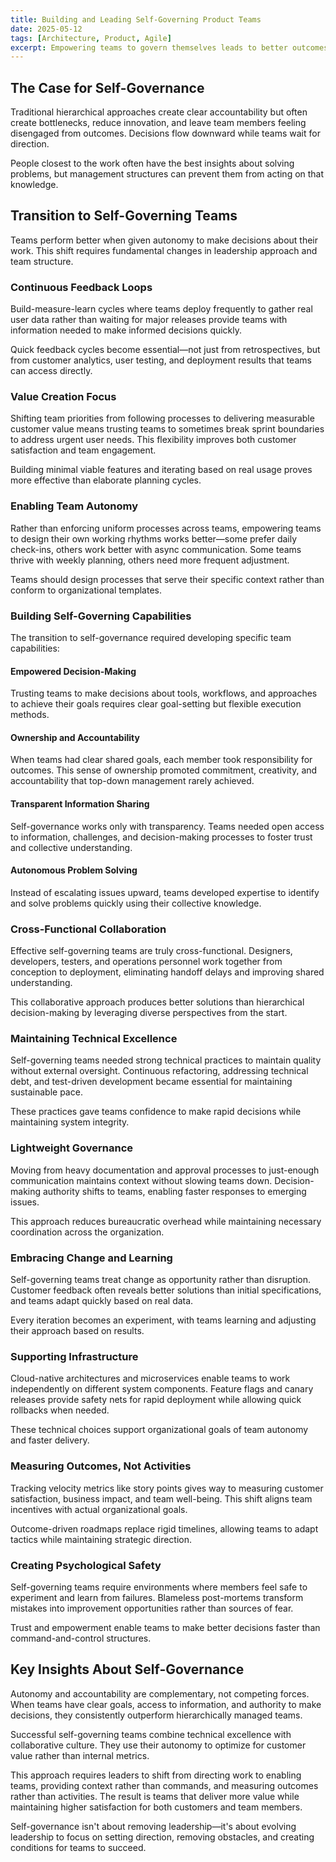 ```yaml
---
title: Building and Leading Self-Governing Product Teams
date: 2025-05-12
tags: [Architecture, Product, Agile]
excerpt: Empowering teams to govern themselves leads to better outcomes than top-down management through practical transformation steps that enable autonomy and accountability.
---
```


## The Case for Self-Governance

Traditional hierarchical approaches create clear accountability but often create bottlenecks, reduce innovation, and leave team members feeling disengaged from outcomes. Decisions flow downward while teams wait for direction.

People closest to the work often have the best insights about solving problems, but management structures can prevent them from acting on that knowledge.

## Transition to Self-Governing Teams

Teams perform better when given autonomy to make decisions about their work. This shift requires fundamental changes in leadership approach and team structure.

### Continuous Feedback Loops

Build-measure-learn cycles where teams deploy frequently to gather real user data rather than waiting for major releases provide teams with information needed to make informed decisions quickly.

Quick feedback cycles become essential—not just from retrospectives, but from customer analytics, user testing, and deployment results that teams can access directly.

### Value Creation Focus

Shifting team priorities from following processes to delivering measurable customer value means trusting teams to sometimes break sprint boundaries to address urgent user needs. This flexibility improves both customer satisfaction and team engagement.

Building minimal viable features and iterating based on real usage proves more effective than elaborate planning cycles.

### Enabling Team Autonomy

Rather than enforcing uniform processes across teams, empowering teams to design their own working rhythms works better—some prefer daily check-ins, others work better with async communication. Some teams thrive with weekly planning, others need more frequent adjustment.

Teams should design processes that serve their specific context rather than conform to organizational templates.

### Building Self-Governing Capabilities

The transition to self-governance required developing specific team capabilities:

#### Empowered Decision-Making
Trusting teams to make decisions about tools, workflows, and approaches to achieve their goals requires clear goal-setting but flexible execution methods.

#### Ownership and Accountability
When teams had clear shared goals, each member took responsibility for outcomes. This sense of ownership promoted commitment, creativity, and accountability that top-down management rarely achieved.

#### Transparent Information Sharing
Self-governance works only with transparency. Teams needed open access to information, challenges, and decision-making processes to foster trust and collective understanding.

#### Autonomous Problem Solving
Instead of escalating issues upward, teams developed expertise to identify and solve problems quickly using their collective knowledge.

### Cross-Functional Collaboration

Effective self-governing teams are truly cross-functional. Designers, developers, testers, and operations personnel work together from conception to deployment, eliminating handoff delays and improving shared understanding.

This collaborative approach produces better solutions than hierarchical decision-making by leveraging diverse perspectives from the start.

### Maintaining Technical Excellence

Self-governing teams needed strong technical practices to maintain quality without external oversight. Continuous refactoring, addressing technical debt, and test-driven development became essential for maintaining sustainable pace.

These practices gave teams confidence to make rapid decisions while maintaining system integrity.

### Lightweight Governance

Moving from heavy documentation and approval processes to just-enough communication maintains context without slowing teams down. Decision-making authority shifts to teams, enabling faster responses to emerging issues.

This approach reduces bureaucratic overhead while maintaining necessary coordination across the organization.

### Embracing Change and Learning

Self-governing teams treat change as opportunity rather than disruption. Customer feedback often reveals better solutions than initial specifications, and teams adapt quickly based on real data.

Every iteration becomes an experiment, with teams learning and adjusting their approach based on results.

### Supporting Infrastructure

Cloud-native architectures and microservices enable teams to work independently on different system components. Feature flags and canary releases provide safety nets for rapid deployment while allowing quick rollbacks when needed.

These technical choices support organizational goals of team autonomy and faster delivery.

### Measuring Outcomes, Not Activities

Tracking velocity metrics like story points gives way to measuring customer satisfaction, business impact, and team well-being. This shift aligns team incentives with actual organizational goals.

Outcome-driven roadmaps replace rigid timelines, allowing teams to adapt tactics while maintaining strategic direction.

### Creating Psychological Safety

Self-governing teams require environments where members feel safe to experiment and learn from failures. Blameless post-mortems transform mistakes into improvement opportunities rather than sources of fear.

Trust and empowerment enable teams to make better decisions faster than command-and-control structures.

## Key Insights About Self-Governance

Autonomy and accountability are complementary, not competing forces. When teams have clear goals, access to information, and authority to make decisions, they consistently outperform hierarchically managed teams.

Successful self-governing teams combine technical excellence with collaborative culture. They use their autonomy to optimize for customer value rather than internal metrics.

This approach requires leaders to shift from directing work to enabling teams, providing context rather than commands, and measuring outcomes rather than activities. The result is teams that deliver more value while maintaining higher satisfaction for both customers and team members.

Self-governance isn't about removing leadership—it's about evolving leadership to focus on setting direction, removing obstacles, and creating conditions for teams to succeed.